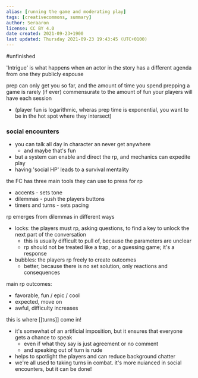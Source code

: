 ```yaml
---
alias: [running the game and moderating play]
tags: [creativecommons, summary]
author: Seraaron
license: CC BY 4.0
date created: 2021-09-23+1900
last updated: Thursday 2021-09-23 19:43:45 (UTC+0100)
---
```

#unfinished 

'Intrigue' is what happens when an actor in the story has a different agenda from one they publicly espouse

prep can only get you so far, and the amount of time you spend prepping a game is rarely (if ever) commensurate to the amount of fun your players will have each session
- (player fun is logarithmic, wheras prep time is exponential, you want to be in the hot spot where they intersect)

### social encounters

- you can talk all day in character an never get anywhere
	- and maybe that's fun
- but a system can enable and direct the rp, and mechanics can expedite play
- having 'social HP' leads to a survival mentality

the FC has three main tools they can use to press for rp
- accents - sets tone
- dilemmas - push the players buttons
- timers and turns - sets pacing

rp emerges from dilemmas in different ways
- locks: the players must rp, asking questions, to find a key to unlock the next part of the conversation
	- this is usually difficult to pull of, because the parameters are unclear
	- rp should not be treated like a trap, or a guessing game; it's a response
- bubbles: the players rp freely to create outcomes
	- better, because there is no set solution, only reactions and consequences

main rp outcomes:
- favorable, fun / epic / cool
- expected, move on
- awful, difficulty increases

this is where [[turns]] come in!

- it's somewhat of an artificial imposition, but it ensures that everyone gets a chance to speak
	- even if what they say is just agreement or no comment 
	- and speaking out of turn is rude
- helps to spotlight the players and can reduce background chatter
- we're all used to taking turns in combat. it's more nuianced in social encounters, but it can be done!